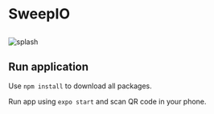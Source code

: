 # SweepIO
## 

![splash](https://user-images.githubusercontent.com/62907111/234171896-e4430a0d-5e34-4052-a5e8-0dfec7ef1901.png)

## Run application
Use `npm install` to download all packages.

Run app using `expo start` and scan QR code in your phone.

